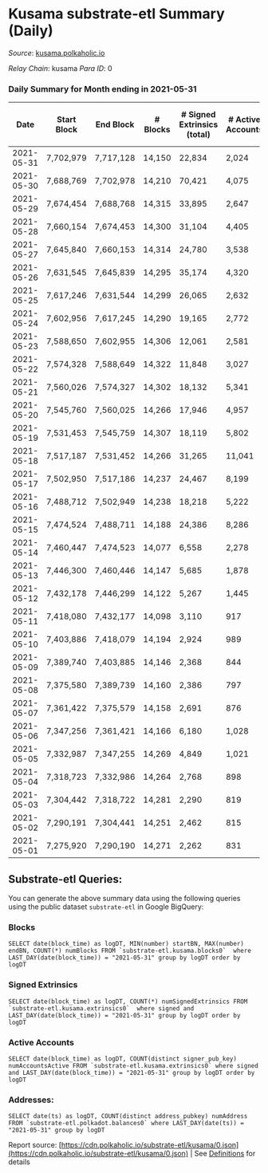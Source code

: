 # Kusama substrate-etl Summary (Daily)

_Source_: [kusama.polkaholic.io](https://kusama.polkaholic.io)

*Relay Chain*: kusama
*Para ID*: 0



### Daily Summary for Month ending in 2021-05-31


| Date | Start Block | End Block | # Blocks | # Signed Extrinsics (total) | # Active Accounts | # Passive | # New | # Addresses with Balances | # Events | # Transfers | # XCM Transfers In | # XCM Transfers Out |
| ---- | ----------- | --------- | -------- | --------------------------- | ----------------- | --------- | ----- | ------------------------- | -------- | ----------- | ------------------ | ------------------- |
| 2021-05-31 | 7,702,979 | 7,717,128 | 14,150  | 22,834 | 2,024 |  |  | 104,980 | 179,823 | 2,492 ($27,957,115.11) |   |   |
| 2021-05-30 | 7,688,769 | 7,702,978 | 14,210  | 70,421 | 4,075 |  |  |  | 326,182 | 4,642 ($27,974,957.13) |   |   |
| 2021-05-29 | 7,674,454 | 7,688,768 | 14,315  | 33,895 | 2,647 |  |  |  | 206,343 | 2,970 ($27,158,366.27) |   |   |
| 2021-05-28 | 7,660,154 | 7,674,453 | 14,300  | 31,104 | 4,405 |  |  |  | 184,676 | 6,848 ($32,561,868.34) |   |   |
| 2021-05-27 | 7,645,840 | 7,660,153 | 14,314  | 24,780 | 3,538 |  |  |  | 156,379 | 5,470 ($51,543,855.88) |   |   |
| 2021-05-26 | 7,631,545 | 7,645,839 | 14,295  | 35,174 | 4,320 |  |  |  | 182,761 | 6,061 ($37,433,987.14) |   |   |
| 2021-05-25 | 7,617,246 | 7,631,544 | 14,299  | 26,065 | 2,632 |  |  |  | 157,386 | 4,393 ($87,837,286.57) |   |   |
| 2021-05-24 | 7,602,956 | 7,617,245 | 14,290  | 19,165 | 2,772 |  |  |  | 137,665 | 4,189 ($37,766,501.24) |   |   |
| 2021-05-23 | 7,588,650 | 7,602,955 | 14,306  | 12,061 | 2,581 |  |  |  | 116,487 | 4,579 ($74,376,529.54) |   |   |
| 2021-05-22 | 7,574,328 | 7,588,649 | 14,322  | 11,848 | 3,027 |  |  |  | 119,460 | 5,280 ($44,218,670.63) |   |   |
| 2021-05-21 | 7,560,026 | 7,574,327 | 14,302  | 18,132 | 5,341 |  |  |  | 139,797 | 9,254 ($75,552,982.48) |   |   |
| 2021-05-20 | 7,545,760 | 7,560,025 | 14,266  | 17,946 | 4,957 |  |  |  | 149,007 | 8,926 ($43,690,828.40) |   |   |
| 2021-05-19 | 7,531,453 | 7,545,759 | 14,307  | 18,119 | 5,802 |  |  |  | 142,475 | 11,460 ($73,296,110.85) |   |   |
| 2021-05-18 | 7,517,187 | 7,531,452 | 14,266  | 31,265 | 11,041 |  |  |  | 200,765 | 22,497 ($59,278,615.59) |   |   |
| 2021-05-17 | 7,502,950 | 7,517,186 | 14,237  | 24,467 | 8,199 |  |  |  | 171,602 | 16,953 ($55,229,725.40) |   |   |
| 2021-05-16 | 7,488,712 | 7,502,949 | 14,238  | 18,218 | 5,222 |  |  |  | 139,129 | 9,881 ($14,365,053.67) |   |   |
| 2021-05-15 | 7,474,524 | 7,488,711 | 14,188  | 24,386 | 8,286 |  |  |  | 162,045 | 18,836 ($21,019,604.05) |   |   |
| 2021-05-14 | 7,460,447 | 7,474,523 | 14,077  | 6,558 | 2,278 |  |  |  | 99,617 | 3,066 ($34,815,474.97) |   |   |
| 2021-05-13 | 7,446,300 | 7,460,446 | 14,147  | 5,685 | 1,878 |  |  |  | 86,371 | 3,041 ($76,583,593.69) |   |   |
| 2021-05-12 | 7,432,178 | 7,446,299 | 14,122  | 5,267 | 1,445 |  |  |  | 97,548 | 1,809 ($39,591,883.25) |   |   |
| 2021-05-11 | 7,418,080 | 7,432,177 | 14,098  | 3,110 | 917 |  |  |  | 77,129 | 1,133 ($10,304,385.02) |   |   |
| 2021-05-10 | 7,403,886 | 7,418,079 | 14,194  | 2,924 | 989 |  |  |  | 79,614 | 1,197 ($15,038,548.68) |   |   |
| 2021-05-09 | 7,389,740 | 7,403,885 | 14,146  | 2,368 | 844 |  |  |  | 76,104 | 1,030 ($11,979,539.68) |   |   |
| 2021-05-08 | 7,375,580 | 7,389,739 | 14,160  | 2,386 | 797 |  |  |  | 72,719 | 936 ($59,726,729.58) |   |   |
| 2021-05-07 | 7,361,422 | 7,375,579 | 14,158  | 2,691 | 876 |  |  |  | 78,666 | 1,027 ($19,055,285.56) |   |   |
| 2021-05-06 | 7,347,256 | 7,361,421 | 14,166  | 6,180 | 1,028 |  |  |  | 88,053 | 1,256 ($62,475,746.42) |   |   |
| 2021-05-05 | 7,332,987 | 7,347,255 | 14,269  | 4,849 | 1,021 |  |  |  | 92,598 | 1,104 ($16,804,191.23) |   |   |
| 2021-05-04 | 7,318,723 | 7,332,986 | 14,264  | 2,768 | 898 |  |  |  | 74,543 | 1,183 ($25,415,729.08) |   |   |
| 2021-05-03 | 7,304,442 | 7,318,722 | 14,281  | 2,290 | 819 |  |  |  | 84,990 | 823 ($21,730,380.66) |   |   |
| 2021-05-02 | 7,290,191 | 7,304,441 | 14,251  | 2,462 | 815 |  |  |  | 70,125 | 1,014 ($12,525,696.02) |   |   |
| 2021-05-01 | 7,275,920 | 7,290,190 | 14,271  | 2,262 | 831 |  |  |  | 77,957 | 874 ($6,505,458.36) |   |   |

## Substrate-etl Queries:
You can generate the above summary data using the following queries using the public dataset `substrate-etl` in Google BigQuery:


### Blocks
```
SELECT date(block_time) as logDT, MIN(number) startBN, MAX(number) endBN, COUNT(*) numBlocks FROM `substrate-etl.kusama.blocks0`  where LAST_DAY(date(block_time)) = "2021-05-31" group by logDT order by logDT
```


### Signed Extrinsics
```
SELECT date(block_time) as logDT, COUNT(*) numSignedExtrinsics FROM `substrate-etl.kusama.extrinsics0`  where signed and LAST_DAY(date(block_time)) = "2021-05-31" group by logDT order by logDT
```


### Active Accounts
```
SELECT date(block_time) as logDT, COUNT(distinct signer_pub_key) numAccountsActive FROM `substrate-etl.kusama.extrinsics0` where signed and LAST_DAY(date(block_time)) = "2021-05-31" group by logDT order by logDT
```


### Addresses:
```
SELECT date(ts) as logDT, COUNT(distinct address_pubkey) numAddress FROM `substrate-etl.polkadot.balances0` where LAST_DAY(date(ts)) = "2021-05-31" group by logDT
```



Report source: [https://cdn.polkaholic.io/substrate-etl/kusama/0.json](https://cdn.polkaholic.io/substrate-etl/kusama/0.json) | See [Definitions](/DEFINITIONS.md) for details
